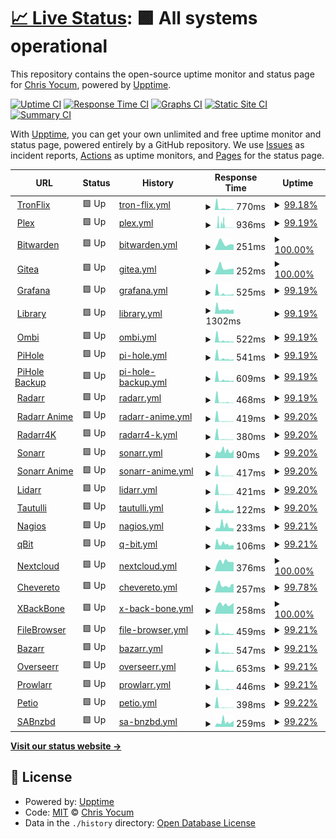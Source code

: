 # [📈 Live Status](https://status.tronflix.app): <!--live status--> **🟩 All systems operational**

This repository contains the open-source uptime monitor and status page for [Chris Yocum](https://tronflix.app), powered by [Upptime](https://github.com/upptime/upptime).

[![Uptime CI](https://github.com/tronyx/upptime/workflows/Uptime%20CI/badge.svg)](https://github.com/tronyx/upptime/actions?query=workflow%3A%22Uptime+CI%22)
[![Response Time CI](https://github.com/tronyx/upptime/workflows/Response%20Time%20CI/badge.svg)](https://github.com/tronyx/upptime/actions?query=workflow%3A%22Response+Time+CI%22)
[![Graphs CI](https://github.com/tronyx/upptime/workflows/Graphs%20CI/badge.svg)](https://github.com/tronyx/upptime/actions?query=workflow%3A%22Graphs+CI%22)
[![Static Site CI](https://github.com/tronyx/upptime/workflows/Static%20Site%20CI/badge.svg)](https://github.com/tronyx/upptime/actions?query=workflow%3A%22Static+Site+CI%22)
[![Summary CI](https://github.com/tronyx/upptime/workflows/Summary%20CI/badge.svg)](https://github.com/tronyx/upptime/actions?query=workflow%3A%22Summary+CI%22)

With [Upptime](https://upptime.js.org), you can get your own unlimited and free uptime monitor and status page, powered entirely by a GitHub repository. We use [Issues](https://github.com/tronyx/upptime/issues) as incident reports, [Actions](https://github.com/tronyx/upptime/actions) as uptime monitors, and [Pages](https://status.tronflix.app) for the status page.

<!--start: status pages-->
<!-- This summary is generated by Upptime (https://github.com/upptime/upptime) -->
<!-- Do not edit this manually, your changes will be overwritten -->
<!-- prettier-ignore -->
| URL | Status | History | Response Time | Uptime |
| --- | ------ | ------- | ------------- | ------ |
| <img alt="" src="https://tronflix.app/plugins/images/tabs/TronFlix_Icon_Transparent_BG.png" height="13"> [TronFlix](https://tronflix.app) | 🟩 Up | [tron-flix.yml](https://github.com/tronyx/upptime/commits/HEAD/history/tron-flix.yml) | <details><summary><img alt="Response time graph" src="./graphs/tron-flix/response-time-week.png" height="20"> 770ms</summary><br><a href="https://status.tronflix.app/history/tron-flix"><img alt="Response time 514" src="https://img.shields.io/endpoint?url=https%3A%2F%2Fraw.githubusercontent.com%2Ftronyx%2Fupptime%2FHEAD%2Fapi%2Ftron-flix%2Fresponse-time.json"></a><br><a href="https://status.tronflix.app/history/tron-flix"><img alt="24-hour response time 280" src="https://img.shields.io/endpoint?url=https%3A%2F%2Fraw.githubusercontent.com%2Ftronyx%2Fupptime%2FHEAD%2Fapi%2Ftron-flix%2Fresponse-time-day.json"></a><br><a href="https://status.tronflix.app/history/tron-flix"><img alt="7-day response time 770" src="https://img.shields.io/endpoint?url=https%3A%2F%2Fraw.githubusercontent.com%2Ftronyx%2Fupptime%2FHEAD%2Fapi%2Ftron-flix%2Fresponse-time-week.json"></a><br><a href="https://status.tronflix.app/history/tron-flix"><img alt="30-day response time 579" src="https://img.shields.io/endpoint?url=https%3A%2F%2Fraw.githubusercontent.com%2Ftronyx%2Fupptime%2FHEAD%2Fapi%2Ftron-flix%2Fresponse-time-month.json"></a><br><a href="https://status.tronflix.app/history/tron-flix"><img alt="1-year response time 527" src="https://img.shields.io/endpoint?url=https%3A%2F%2Fraw.githubusercontent.com%2Ftronyx%2Fupptime%2FHEAD%2Fapi%2Ftron-flix%2Fresponse-time-year.json"></a></details> | <details><summary><a href="https://status.tronflix.app/history/tron-flix">99.18%</a></summary><a href="https://status.tronflix.app/history/tron-flix"><img alt="All-time uptime 99.52%" src="https://img.shields.io/endpoint?url=https%3A%2F%2Fraw.githubusercontent.com%2Ftronyx%2Fupptime%2FHEAD%2Fapi%2Ftron-flix%2Fuptime.json"></a><br><a href="https://status.tronflix.app/history/tron-flix"><img alt="24-hour uptime 100.00%" src="https://img.shields.io/endpoint?url=https%3A%2F%2Fraw.githubusercontent.com%2Ftronyx%2Fupptime%2FHEAD%2Fapi%2Ftron-flix%2Fuptime-day.json"></a><br><a href="https://status.tronflix.app/history/tron-flix"><img alt="7-day uptime 99.18%" src="https://img.shields.io/endpoint?url=https%3A%2F%2Fraw.githubusercontent.com%2Ftronyx%2Fupptime%2FHEAD%2Fapi%2Ftron-flix%2Fuptime-week.json"></a><br><a href="https://status.tronflix.app/history/tron-flix"><img alt="30-day uptime 99.81%" src="https://img.shields.io/endpoint?url=https%3A%2F%2Fraw.githubusercontent.com%2Ftronyx%2Fupptime%2FHEAD%2Fapi%2Ftron-flix%2Fuptime-month.json"></a><br><a href="https://status.tronflix.app/history/tron-flix"><img alt="1-year uptime 99.00%" src="https://img.shields.io/endpoint?url=https%3A%2F%2Fraw.githubusercontent.com%2Ftronyx%2Fupptime%2FHEAD%2Fapi%2Ftron-flix%2Fuptime-year.json"></a></details>
| <img alt="" src="https://tronflix.app/plugins/images/tabs/plex.png" height="13"> [Plex](https://tronflix.app/plex/web/index.html) | 🟩 Up | [plex.yml](https://github.com/tronyx/upptime/commits/HEAD/history/plex.yml) | <details><summary><img alt="Response time graph" src="./graphs/plex/response-time-week.png" height="20"> 936ms</summary><br><a href="https://status.tronflix.app/history/plex"><img alt="Response time 249" src="https://img.shields.io/endpoint?url=https%3A%2F%2Fraw.githubusercontent.com%2Ftronyx%2Fupptime%2FHEAD%2Fapi%2Fplex%2Fresponse-time.json"></a><br><a href="https://status.tronflix.app/history/plex"><img alt="24-hour response time 86" src="https://img.shields.io/endpoint?url=https%3A%2F%2Fraw.githubusercontent.com%2Ftronyx%2Fupptime%2FHEAD%2Fapi%2Fplex%2Fresponse-time-day.json"></a><br><a href="https://status.tronflix.app/history/plex"><img alt="7-day response time 936" src="https://img.shields.io/endpoint?url=https%3A%2F%2Fraw.githubusercontent.com%2Ftronyx%2Fupptime%2FHEAD%2Fapi%2Fplex%2Fresponse-time-week.json"></a><br><a href="https://status.tronflix.app/history/plex"><img alt="30-day response time 493" src="https://img.shields.io/endpoint?url=https%3A%2F%2Fraw.githubusercontent.com%2Ftronyx%2Fupptime%2FHEAD%2Fapi%2Fplex%2Fresponse-time-month.json"></a><br><a href="https://status.tronflix.app/history/plex"><img alt="1-year response time 268" src="https://img.shields.io/endpoint?url=https%3A%2F%2Fraw.githubusercontent.com%2Ftronyx%2Fupptime%2FHEAD%2Fapi%2Fplex%2Fresponse-time-year.json"></a></details> | <details><summary><a href="https://status.tronflix.app/history/plex">99.19%</a></summary><a href="https://status.tronflix.app/history/plex"><img alt="All-time uptime 99.46%" src="https://img.shields.io/endpoint?url=https%3A%2F%2Fraw.githubusercontent.com%2Ftronyx%2Fupptime%2FHEAD%2Fapi%2Fplex%2Fuptime.json"></a><br><a href="https://status.tronflix.app/history/plex"><img alt="24-hour uptime 100.00%" src="https://img.shields.io/endpoint?url=https%3A%2F%2Fraw.githubusercontent.com%2Ftronyx%2Fupptime%2FHEAD%2Fapi%2Fplex%2Fuptime-day.json"></a><br><a href="https://status.tronflix.app/history/plex"><img alt="7-day uptime 99.19%" src="https://img.shields.io/endpoint?url=https%3A%2F%2Fraw.githubusercontent.com%2Ftronyx%2Fupptime%2FHEAD%2Fapi%2Fplex%2Fuptime-week.json"></a><br><a href="https://status.tronflix.app/history/plex"><img alt="30-day uptime 99.81%" src="https://img.shields.io/endpoint?url=https%3A%2F%2Fraw.githubusercontent.com%2Ftronyx%2Fupptime%2FHEAD%2Fapi%2Fplex%2Fuptime-month.json"></a><br><a href="https://status.tronflix.app/history/plex"><img alt="1-year uptime 98.90%" src="https://img.shields.io/endpoint?url=https%3A%2F%2Fraw.githubusercontent.com%2Ftronyx%2Fupptime%2FHEAD%2Fapi%2Fplex%2Fuptime-year.json"></a></details>
| <img alt="" src="https://tronflix.app/plugins/images/tabs/bitwarden.png" height="13"> [Bitwarden](https://bitwarden.tronflix.app) | 🟩 Up | [bitwarden.yml](https://github.com/tronyx/upptime/commits/HEAD/history/bitwarden.yml) | <details><summary><img alt="Response time graph" src="./graphs/bitwarden/response-time-week.png" height="20"> 251ms</summary><br><a href="https://status.tronflix.app/history/bitwarden"><img alt="Response time 399" src="https://img.shields.io/endpoint?url=https%3A%2F%2Fraw.githubusercontent.com%2Ftronyx%2Fupptime%2FHEAD%2Fapi%2Fbitwarden%2Fresponse-time.json"></a><br><a href="https://status.tronflix.app/history/bitwarden"><img alt="24-hour response time 207" src="https://img.shields.io/endpoint?url=https%3A%2F%2Fraw.githubusercontent.com%2Ftronyx%2Fupptime%2FHEAD%2Fapi%2Fbitwarden%2Fresponse-time-day.json"></a><br><a href="https://status.tronflix.app/history/bitwarden"><img alt="7-day response time 251" src="https://img.shields.io/endpoint?url=https%3A%2F%2Fraw.githubusercontent.com%2Ftronyx%2Fupptime%2FHEAD%2Fapi%2Fbitwarden%2Fresponse-time-week.json"></a><br><a href="https://status.tronflix.app/history/bitwarden"><img alt="30-day response time 255" src="https://img.shields.io/endpoint?url=https%3A%2F%2Fraw.githubusercontent.com%2Ftronyx%2Fupptime%2FHEAD%2Fapi%2Fbitwarden%2Fresponse-time-month.json"></a><br><a href="https://status.tronflix.app/history/bitwarden"><img alt="1-year response time 294" src="https://img.shields.io/endpoint?url=https%3A%2F%2Fraw.githubusercontent.com%2Ftronyx%2Fupptime%2FHEAD%2Fapi%2Fbitwarden%2Fresponse-time-year.json"></a></details> | <details><summary><a href="https://status.tronflix.app/history/bitwarden">100.00%</a></summary><a href="https://status.tronflix.app/history/bitwarden"><img alt="All-time uptime 99.93%" src="https://img.shields.io/endpoint?url=https%3A%2F%2Fraw.githubusercontent.com%2Ftronyx%2Fupptime%2FHEAD%2Fapi%2Fbitwarden%2Fuptime.json"></a><br><a href="https://status.tronflix.app/history/bitwarden"><img alt="24-hour uptime 100.00%" src="https://img.shields.io/endpoint?url=https%3A%2F%2Fraw.githubusercontent.com%2Ftronyx%2Fupptime%2FHEAD%2Fapi%2Fbitwarden%2Fuptime-day.json"></a><br><a href="https://status.tronflix.app/history/bitwarden"><img alt="7-day uptime 100.00%" src="https://img.shields.io/endpoint?url=https%3A%2F%2Fraw.githubusercontent.com%2Ftronyx%2Fupptime%2FHEAD%2Fapi%2Fbitwarden%2Fuptime-week.json"></a><br><a href="https://status.tronflix.app/history/bitwarden"><img alt="30-day uptime 100.00%" src="https://img.shields.io/endpoint?url=https%3A%2F%2Fraw.githubusercontent.com%2Ftronyx%2Fupptime%2FHEAD%2Fapi%2Fbitwarden%2Fuptime-month.json"></a><br><a href="https://status.tronflix.app/history/bitwarden"><img alt="1-year uptime 99.87%" src="https://img.shields.io/endpoint?url=https%3A%2F%2Fraw.githubusercontent.com%2Ftronyx%2Fupptime%2FHEAD%2Fapi%2Fbitwarden%2Fuptime-year.json"></a></details>
| <img alt="" src="https://tronflix.app/plugins/images/tabs/gitea.png" height="13"> [Gitea](https://gitea.tronflix.app) | 🟩 Up | [gitea.yml](https://github.com/tronyx/upptime/commits/HEAD/history/gitea.yml) | <details><summary><img alt="Response time graph" src="./graphs/gitea/response-time-week.png" height="20"> 252ms</summary><br><a href="https://status.tronflix.app/history/gitea"><img alt="Response time 257" src="https://img.shields.io/endpoint?url=https%3A%2F%2Fraw.githubusercontent.com%2Ftronyx%2Fupptime%2FHEAD%2Fapi%2Fgitea%2Fresponse-time.json"></a><br><a href="https://status.tronflix.app/history/gitea"><img alt="24-hour response time 225" src="https://img.shields.io/endpoint?url=https%3A%2F%2Fraw.githubusercontent.com%2Ftronyx%2Fupptime%2FHEAD%2Fapi%2Fgitea%2Fresponse-time-day.json"></a><br><a href="https://status.tronflix.app/history/gitea"><img alt="7-day response time 252" src="https://img.shields.io/endpoint?url=https%3A%2F%2Fraw.githubusercontent.com%2Ftronyx%2Fupptime%2FHEAD%2Fapi%2Fgitea%2Fresponse-time-week.json"></a><br><a href="https://status.tronflix.app/history/gitea"><img alt="30-day response time 237" src="https://img.shields.io/endpoint?url=https%3A%2F%2Fraw.githubusercontent.com%2Ftronyx%2Fupptime%2FHEAD%2Fapi%2Fgitea%2Fresponse-time-month.json"></a><br><a href="https://status.tronflix.app/history/gitea"><img alt="1-year response time 247" src="https://img.shields.io/endpoint?url=https%3A%2F%2Fraw.githubusercontent.com%2Ftronyx%2Fupptime%2FHEAD%2Fapi%2Fgitea%2Fresponse-time-year.json"></a></details> | <details><summary><a href="https://status.tronflix.app/history/gitea">100.00%</a></summary><a href="https://status.tronflix.app/history/gitea"><img alt="All-time uptime 99.92%" src="https://img.shields.io/endpoint?url=https%3A%2F%2Fraw.githubusercontent.com%2Ftronyx%2Fupptime%2FHEAD%2Fapi%2Fgitea%2Fuptime.json"></a><br><a href="https://status.tronflix.app/history/gitea"><img alt="24-hour uptime 100.00%" src="https://img.shields.io/endpoint?url=https%3A%2F%2Fraw.githubusercontent.com%2Ftronyx%2Fupptime%2FHEAD%2Fapi%2Fgitea%2Fuptime-day.json"></a><br><a href="https://status.tronflix.app/history/gitea"><img alt="7-day uptime 100.00%" src="https://img.shields.io/endpoint?url=https%3A%2F%2Fraw.githubusercontent.com%2Ftronyx%2Fupptime%2FHEAD%2Fapi%2Fgitea%2Fuptime-week.json"></a><br><a href="https://status.tronflix.app/history/gitea"><img alt="30-day uptime 100.00%" src="https://img.shields.io/endpoint?url=https%3A%2F%2Fraw.githubusercontent.com%2Ftronyx%2Fupptime%2FHEAD%2Fapi%2Fgitea%2Fuptime-month.json"></a><br><a href="https://status.tronflix.app/history/gitea"><img alt="1-year uptime 99.84%" src="https://img.shields.io/endpoint?url=https%3A%2F%2Fraw.githubusercontent.com%2Ftronyx%2Fupptime%2FHEAD%2Fapi%2Fgitea%2Fuptime-year.json"></a></details>
| <img alt="" src="https://tronflix.app/plugins/images/tabs/grafana.png" height="13"> [Grafana](https://grafana.tronflix.app) | 🟩 Up | [grafana.yml](https://github.com/tronyx/upptime/commits/HEAD/history/grafana.yml) | <details><summary><img alt="Response time graph" src="./graphs/grafana/response-time-week.png" height="20"> 525ms</summary><br><a href="https://status.tronflix.app/history/grafana"><img alt="Response time 343" src="https://img.shields.io/endpoint?url=https%3A%2F%2Fraw.githubusercontent.com%2Ftronyx%2Fupptime%2FHEAD%2Fapi%2Fgrafana%2Fresponse-time.json"></a><br><a href="https://status.tronflix.app/history/grafana"><img alt="24-hour response time 337" src="https://img.shields.io/endpoint?url=https%3A%2F%2Fraw.githubusercontent.com%2Ftronyx%2Fupptime%2FHEAD%2Fapi%2Fgrafana%2Fresponse-time-day.json"></a><br><a href="https://status.tronflix.app/history/grafana"><img alt="7-day response time 525" src="https://img.shields.io/endpoint?url=https%3A%2F%2Fraw.githubusercontent.com%2Ftronyx%2Fupptime%2FHEAD%2Fapi%2Fgrafana%2Fresponse-time-week.json"></a><br><a href="https://status.tronflix.app/history/grafana"><img alt="30-day response time 355" src="https://img.shields.io/endpoint?url=https%3A%2F%2Fraw.githubusercontent.com%2Ftronyx%2Fupptime%2FHEAD%2Fapi%2Fgrafana%2Fresponse-time-month.json"></a><br><a href="https://status.tronflix.app/history/grafana"><img alt="1-year response time 355" src="https://img.shields.io/endpoint?url=https%3A%2F%2Fraw.githubusercontent.com%2Ftronyx%2Fupptime%2FHEAD%2Fapi%2Fgrafana%2Fresponse-time-year.json"></a></details> | <details><summary><a href="https://status.tronflix.app/history/grafana">99.19%</a></summary><a href="https://status.tronflix.app/history/grafana"><img alt="All-time uptime 99.51%" src="https://img.shields.io/endpoint?url=https%3A%2F%2Fraw.githubusercontent.com%2Ftronyx%2Fupptime%2FHEAD%2Fapi%2Fgrafana%2Fuptime.json"></a><br><a href="https://status.tronflix.app/history/grafana"><img alt="24-hour uptime 100.00%" src="https://img.shields.io/endpoint?url=https%3A%2F%2Fraw.githubusercontent.com%2Ftronyx%2Fupptime%2FHEAD%2Fapi%2Fgrafana%2Fuptime-day.json"></a><br><a href="https://status.tronflix.app/history/grafana"><img alt="7-day uptime 99.19%" src="https://img.shields.io/endpoint?url=https%3A%2F%2Fraw.githubusercontent.com%2Ftronyx%2Fupptime%2FHEAD%2Fapi%2Fgrafana%2Fuptime-week.json"></a><br><a href="https://status.tronflix.app/history/grafana"><img alt="30-day uptime 99.81%" src="https://img.shields.io/endpoint?url=https%3A%2F%2Fraw.githubusercontent.com%2Ftronyx%2Fupptime%2FHEAD%2Fapi%2Fgrafana%2Fuptime-month.json"></a><br><a href="https://status.tronflix.app/history/grafana"><img alt="1-year uptime 98.98%" src="https://img.shields.io/endpoint?url=https%3A%2F%2Fraw.githubusercontent.com%2Ftronyx%2Fupptime%2FHEAD%2Fapi%2Fgrafana%2Fuptime-year.json"></a></details>
| <img alt="" src="https://tronflix.app/plugins/images/tabs/library.png" height="13"> [Library](https://library.tronflix.app) | 🟩 Up | [library.yml](https://github.com/tronyx/upptime/commits/HEAD/history/library.yml) | <details><summary><img alt="Response time graph" src="./graphs/library/response-time-week.png" height="20"> 1302ms</summary><br><a href="https://status.tronflix.app/history/library"><img alt="Response time 1154" src="https://img.shields.io/endpoint?url=https%3A%2F%2Fraw.githubusercontent.com%2Ftronyx%2Fupptime%2FHEAD%2Fapi%2Flibrary%2Fresponse-time.json"></a><br><a href="https://status.tronflix.app/history/library"><img alt="24-hour response time 1140" src="https://img.shields.io/endpoint?url=https%3A%2F%2Fraw.githubusercontent.com%2Ftronyx%2Fupptime%2FHEAD%2Fapi%2Flibrary%2Fresponse-time-day.json"></a><br><a href="https://status.tronflix.app/history/library"><img alt="7-day response time 1302" src="https://img.shields.io/endpoint?url=https%3A%2F%2Fraw.githubusercontent.com%2Ftronyx%2Fupptime%2FHEAD%2Fapi%2Flibrary%2Fresponse-time-week.json"></a><br><a href="https://status.tronflix.app/history/library"><img alt="30-day response time 1208" src="https://img.shields.io/endpoint?url=https%3A%2F%2Fraw.githubusercontent.com%2Ftronyx%2Fupptime%2FHEAD%2Fapi%2Flibrary%2Fresponse-time-month.json"></a><br><a href="https://status.tronflix.app/history/library"><img alt="1-year response time 1140" src="https://img.shields.io/endpoint?url=https%3A%2F%2Fraw.githubusercontent.com%2Ftronyx%2Fupptime%2FHEAD%2Fapi%2Flibrary%2Fresponse-time-year.json"></a></details> | <details><summary><a href="https://status.tronflix.app/history/library">99.19%</a></summary><a href="https://status.tronflix.app/history/library"><img alt="All-time uptime 99.53%" src="https://img.shields.io/endpoint?url=https%3A%2F%2Fraw.githubusercontent.com%2Ftronyx%2Fupptime%2FHEAD%2Fapi%2Flibrary%2Fuptime.json"></a><br><a href="https://status.tronflix.app/history/library"><img alt="24-hour uptime 100.00%" src="https://img.shields.io/endpoint?url=https%3A%2F%2Fraw.githubusercontent.com%2Ftronyx%2Fupptime%2FHEAD%2Fapi%2Flibrary%2Fuptime-day.json"></a><br><a href="https://status.tronflix.app/history/library"><img alt="7-day uptime 99.19%" src="https://img.shields.io/endpoint?url=https%3A%2F%2Fraw.githubusercontent.com%2Ftronyx%2Fupptime%2FHEAD%2Fapi%2Flibrary%2Fuptime-week.json"></a><br><a href="https://status.tronflix.app/history/library"><img alt="30-day uptime 99.81%" src="https://img.shields.io/endpoint?url=https%3A%2F%2Fraw.githubusercontent.com%2Ftronyx%2Fupptime%2FHEAD%2Fapi%2Flibrary%2Fuptime-month.json"></a><br><a href="https://status.tronflix.app/history/library"><img alt="1-year uptime 99.03%" src="https://img.shields.io/endpoint?url=https%3A%2F%2Fraw.githubusercontent.com%2Ftronyx%2Fupptime%2FHEAD%2Fapi%2Flibrary%2Fuptime-year.json"></a></details>
| <img alt="" src="https://tronflix.app/plugins/images/tabs/ombi.png" height="13"> [Ombi](https://tronflix.app/ombi/) | 🟩 Up | [ombi.yml](https://github.com/tronyx/upptime/commits/HEAD/history/ombi.yml) | <details><summary><img alt="Response time graph" src="./graphs/ombi/response-time-week.png" height="20"> 522ms</summary><br><a href="https://status.tronflix.app/history/ombi"><img alt="Response time 279" src="https://img.shields.io/endpoint?url=https%3A%2F%2Fraw.githubusercontent.com%2Ftronyx%2Fupptime%2FHEAD%2Fapi%2Fombi%2Fresponse-time.json"></a><br><a href="https://status.tronflix.app/history/ombi"><img alt="24-hour response time 188" src="https://img.shields.io/endpoint?url=https%3A%2F%2Fraw.githubusercontent.com%2Ftronyx%2Fupptime%2FHEAD%2Fapi%2Fombi%2Fresponse-time-day.json"></a><br><a href="https://status.tronflix.app/history/ombi"><img alt="7-day response time 522" src="https://img.shields.io/endpoint?url=https%3A%2F%2Fraw.githubusercontent.com%2Ftronyx%2Fupptime%2FHEAD%2Fapi%2Fombi%2Fresponse-time-week.json"></a><br><a href="https://status.tronflix.app/history/ombi"><img alt="30-day response time 329" src="https://img.shields.io/endpoint?url=https%3A%2F%2Fraw.githubusercontent.com%2Ftronyx%2Fupptime%2FHEAD%2Fapi%2Fombi%2Fresponse-time-month.json"></a><br><a href="https://status.tronflix.app/history/ombi"><img alt="1-year response time 298" src="https://img.shields.io/endpoint?url=https%3A%2F%2Fraw.githubusercontent.com%2Ftronyx%2Fupptime%2FHEAD%2Fapi%2Fombi%2Fresponse-time-year.json"></a></details> | <details><summary><a href="https://status.tronflix.app/history/ombi">99.19%</a></summary><a href="https://status.tronflix.app/history/ombi"><img alt="All-time uptime 99.01%" src="https://img.shields.io/endpoint?url=https%3A%2F%2Fraw.githubusercontent.com%2Ftronyx%2Fupptime%2FHEAD%2Fapi%2Fombi%2Fuptime.json"></a><br><a href="https://status.tronflix.app/history/ombi"><img alt="24-hour uptime 100.00%" src="https://img.shields.io/endpoint?url=https%3A%2F%2Fraw.githubusercontent.com%2Ftronyx%2Fupptime%2FHEAD%2Fapi%2Fombi%2Fuptime-day.json"></a><br><a href="https://status.tronflix.app/history/ombi"><img alt="7-day uptime 99.19%" src="https://img.shields.io/endpoint?url=https%3A%2F%2Fraw.githubusercontent.com%2Ftronyx%2Fupptime%2FHEAD%2Fapi%2Fombi%2Fuptime-week.json"></a><br><a href="https://status.tronflix.app/history/ombi"><img alt="30-day uptime 99.81%" src="https://img.shields.io/endpoint?url=https%3A%2F%2Fraw.githubusercontent.com%2Ftronyx%2Fupptime%2FHEAD%2Fapi%2Fombi%2Fuptime-month.json"></a><br><a href="https://status.tronflix.app/history/ombi"><img alt="1-year uptime 97.93%" src="https://img.shields.io/endpoint?url=https%3A%2F%2Fraw.githubusercontent.com%2Ftronyx%2Fupptime%2FHEAD%2Fapi%2Fombi%2Fuptime-year.json"></a></details>
| <img alt="" src="https://tronflix.app/plugins/images/tabs/pihole.png" height="13"> [PiHole](https://pihole.tronflix.app/admin/login.php) | 🟩 Up | [pi-hole.yml](https://github.com/tronyx/upptime/commits/HEAD/history/pi-hole.yml) | <details><summary><img alt="Response time graph" src="./graphs/pi-hole/response-time-week.png" height="20"> 541ms</summary><br><a href="https://status.tronflix.app/history/pi-hole"><img alt="Response time 475" src="https://img.shields.io/endpoint?url=https%3A%2F%2Fraw.githubusercontent.com%2Ftronyx%2Fupptime%2FHEAD%2Fapi%2Fpi-hole%2Fresponse-time.json"></a><br><a href="https://status.tronflix.app/history/pi-hole"><img alt="24-hour response time 297" src="https://img.shields.io/endpoint?url=https%3A%2F%2Fraw.githubusercontent.com%2Ftronyx%2Fupptime%2FHEAD%2Fapi%2Fpi-hole%2Fresponse-time-day.json"></a><br><a href="https://status.tronflix.app/history/pi-hole"><img alt="7-day response time 541" src="https://img.shields.io/endpoint?url=https%3A%2F%2Fraw.githubusercontent.com%2Ftronyx%2Fupptime%2FHEAD%2Fapi%2Fpi-hole%2Fresponse-time-week.json"></a><br><a href="https://status.tronflix.app/history/pi-hole"><img alt="30-day response time 503" src="https://img.shields.io/endpoint?url=https%3A%2F%2Fraw.githubusercontent.com%2Ftronyx%2Fupptime%2FHEAD%2Fapi%2Fpi-hole%2Fresponse-time-month.json"></a><br><a href="https://status.tronflix.app/history/pi-hole"><img alt="1-year response time 451" src="https://img.shields.io/endpoint?url=https%3A%2F%2Fraw.githubusercontent.com%2Ftronyx%2Fupptime%2FHEAD%2Fapi%2Fpi-hole%2Fresponse-time-year.json"></a></details> | <details><summary><a href="https://status.tronflix.app/history/pi-hole">99.19%</a></summary><a href="https://status.tronflix.app/history/pi-hole"><img alt="All-time uptime 98.70%" src="https://img.shields.io/endpoint?url=https%3A%2F%2Fraw.githubusercontent.com%2Ftronyx%2Fupptime%2FHEAD%2Fapi%2Fpi-hole%2Fuptime.json"></a><br><a href="https://status.tronflix.app/history/pi-hole"><img alt="24-hour uptime 100.00%" src="https://img.shields.io/endpoint?url=https%3A%2F%2Fraw.githubusercontent.com%2Ftronyx%2Fupptime%2FHEAD%2Fapi%2Fpi-hole%2Fuptime-day.json"></a><br><a href="https://status.tronflix.app/history/pi-hole"><img alt="7-day uptime 99.19%" src="https://img.shields.io/endpoint?url=https%3A%2F%2Fraw.githubusercontent.com%2Ftronyx%2Fupptime%2FHEAD%2Fapi%2Fpi-hole%2Fuptime-week.json"></a><br><a href="https://status.tronflix.app/history/pi-hole"><img alt="30-day uptime 99.81%" src="https://img.shields.io/endpoint?url=https%3A%2F%2Fraw.githubusercontent.com%2Ftronyx%2Fupptime%2FHEAD%2Fapi%2Fpi-hole%2Fuptime-month.json"></a><br><a href="https://status.tronflix.app/history/pi-hole"><img alt="1-year uptime 97.26%" src="https://img.shields.io/endpoint?url=https%3A%2F%2Fraw.githubusercontent.com%2Ftronyx%2Fupptime%2FHEAD%2Fapi%2Fpi-hole%2Fuptime-year.json"></a></details>
| <img alt="" src="https://tronflix.app/plugins/images/tabs/pihole.png" height="13"> [PiHole Backup](https://pihole-backup.tronflix.app/admin/login.php) | 🟩 Up | [pi-hole-backup.yml](https://github.com/tronyx/upptime/commits/HEAD/history/pi-hole-backup.yml) | <details><summary><img alt="Response time graph" src="./graphs/pi-hole-backup/response-time-week.png" height="20"> 609ms</summary><br><a href="https://status.tronflix.app/history/pi-hole-backup"><img alt="Response time 371" src="https://img.shields.io/endpoint?url=https%3A%2F%2Fraw.githubusercontent.com%2Ftronyx%2Fupptime%2FHEAD%2Fapi%2Fpi-hole-backup%2Fresponse-time.json"></a><br><a href="https://status.tronflix.app/history/pi-hole-backup"><img alt="24-hour response time 293" src="https://img.shields.io/endpoint?url=https%3A%2F%2Fraw.githubusercontent.com%2Ftronyx%2Fupptime%2FHEAD%2Fapi%2Fpi-hole-backup%2Fresponse-time-day.json"></a><br><a href="https://status.tronflix.app/history/pi-hole-backup"><img alt="7-day response time 609" src="https://img.shields.io/endpoint?url=https%3A%2F%2Fraw.githubusercontent.com%2Ftronyx%2Fupptime%2FHEAD%2Fapi%2Fpi-hole-backup%2Fresponse-time-week.json"></a><br><a href="https://status.tronflix.app/history/pi-hole-backup"><img alt="30-day response time 479" src="https://img.shields.io/endpoint?url=https%3A%2F%2Fraw.githubusercontent.com%2Ftronyx%2Fupptime%2FHEAD%2Fapi%2Fpi-hole-backup%2Fresponse-time-month.json"></a><br><a href="https://status.tronflix.app/history/pi-hole-backup"><img alt="1-year response time 371" src="https://img.shields.io/endpoint?url=https%3A%2F%2Fraw.githubusercontent.com%2Ftronyx%2Fupptime%2FHEAD%2Fapi%2Fpi-hole-backup%2Fresponse-time-year.json"></a></details> | <details><summary><a href="https://status.tronflix.app/history/pi-hole-backup">99.19%</a></summary><a href="https://status.tronflix.app/history/pi-hole-backup"><img alt="All-time uptime 98.12%" src="https://img.shields.io/endpoint?url=https%3A%2F%2Fraw.githubusercontent.com%2Ftronyx%2Fupptime%2FHEAD%2Fapi%2Fpi-hole-backup%2Fuptime.json"></a><br><a href="https://status.tronflix.app/history/pi-hole-backup"><img alt="24-hour uptime 100.00%" src="https://img.shields.io/endpoint?url=https%3A%2F%2Fraw.githubusercontent.com%2Ftronyx%2Fupptime%2FHEAD%2Fapi%2Fpi-hole-backup%2Fuptime-day.json"></a><br><a href="https://status.tronflix.app/history/pi-hole-backup"><img alt="7-day uptime 99.19%" src="https://img.shields.io/endpoint?url=https%3A%2F%2Fraw.githubusercontent.com%2Ftronyx%2Fupptime%2FHEAD%2Fapi%2Fpi-hole-backup%2Fuptime-week.json"></a><br><a href="https://status.tronflix.app/history/pi-hole-backup"><img alt="30-day uptime 99.81%" src="https://img.shields.io/endpoint?url=https%3A%2F%2Fraw.githubusercontent.com%2Ftronyx%2Fupptime%2FHEAD%2Fapi%2Fpi-hole-backup%2Fuptime-month.json"></a><br><a href="https://status.tronflix.app/history/pi-hole-backup"><img alt="1-year uptime 98.12%" src="https://img.shields.io/endpoint?url=https%3A%2F%2Fraw.githubusercontent.com%2Ftronyx%2Fupptime%2FHEAD%2Fapi%2Fpi-hole-backup%2Fuptime-year.json"></a></details>
| <img alt="" src="https://tronflix.app/plugins/images/tabs/radarr.png" height="13"> [Radarr](https://tronflix.app/radarr/activity/queue/) | 🟩 Up | [radarr.yml](https://github.com/tronyx/upptime/commits/HEAD/history/radarr.yml) | <details><summary><img alt="Response time graph" src="./graphs/radarr/response-time-week.png" height="20"> 468ms</summary><br><a href="https://status.tronflix.app/history/radarr"><img alt="Response time 169" src="https://img.shields.io/endpoint?url=https%3A%2F%2Fraw.githubusercontent.com%2Ftronyx%2Fupptime%2FHEAD%2Fapi%2Fradarr%2Fresponse-time.json"></a><br><a href="https://status.tronflix.app/history/radarr"><img alt="24-hour response time 71" src="https://img.shields.io/endpoint?url=https%3A%2F%2Fraw.githubusercontent.com%2Ftronyx%2Fupptime%2FHEAD%2Fapi%2Fradarr%2Fresponse-time-day.json"></a><br><a href="https://status.tronflix.app/history/radarr"><img alt="7-day response time 468" src="https://img.shields.io/endpoint?url=https%3A%2F%2Fraw.githubusercontent.com%2Ftronyx%2Fupptime%2FHEAD%2Fapi%2Fradarr%2Fresponse-time-week.json"></a><br><a href="https://status.tronflix.app/history/radarr"><img alt="30-day response time 214" src="https://img.shields.io/endpoint?url=https%3A%2F%2Fraw.githubusercontent.com%2Ftronyx%2Fupptime%2FHEAD%2Fapi%2Fradarr%2Fresponse-time-month.json"></a><br><a href="https://status.tronflix.app/history/radarr"><img alt="1-year response time 169" src="https://img.shields.io/endpoint?url=https%3A%2F%2Fraw.githubusercontent.com%2Ftronyx%2Fupptime%2FHEAD%2Fapi%2Fradarr%2Fresponse-time-year.json"></a></details> | <details><summary><a href="https://status.tronflix.app/history/radarr">99.19%</a></summary><a href="https://status.tronflix.app/history/radarr"><img alt="All-time uptime 99.50%" src="https://img.shields.io/endpoint?url=https%3A%2F%2Fraw.githubusercontent.com%2Ftronyx%2Fupptime%2FHEAD%2Fapi%2Fradarr%2Fuptime.json"></a><br><a href="https://status.tronflix.app/history/radarr"><img alt="24-hour uptime 100.00%" src="https://img.shields.io/endpoint?url=https%3A%2F%2Fraw.githubusercontent.com%2Ftronyx%2Fupptime%2FHEAD%2Fapi%2Fradarr%2Fuptime-day.json"></a><br><a href="https://status.tronflix.app/history/radarr"><img alt="7-day uptime 99.19%" src="https://img.shields.io/endpoint?url=https%3A%2F%2Fraw.githubusercontent.com%2Ftronyx%2Fupptime%2FHEAD%2Fapi%2Fradarr%2Fuptime-week.json"></a><br><a href="https://status.tronflix.app/history/radarr"><img alt="30-day uptime 99.81%" src="https://img.shields.io/endpoint?url=https%3A%2F%2Fraw.githubusercontent.com%2Ftronyx%2Fupptime%2FHEAD%2Fapi%2Fradarr%2Fuptime-month.json"></a><br><a href="https://status.tronflix.app/history/radarr"><img alt="1-year uptime 98.96%" src="https://img.shields.io/endpoint?url=https%3A%2F%2Fraw.githubusercontent.com%2Ftronyx%2Fupptime%2FHEAD%2Fapi%2Fradarr%2Fuptime-year.json"></a></details>
| <img alt="" src="https://tronflix.app/plugins/images/tabs/radarr.png" height="13"> [Radarr Anime](https://tronflix.app/radarr-anime/activity/queue/) | 🟩 Up | [radarr-anime.yml](https://github.com/tronyx/upptime/commits/HEAD/history/radarr-anime.yml) | <details><summary><img alt="Response time graph" src="./graphs/radarr-anime/response-time-week.png" height="20"> 419ms</summary><br><a href="https://status.tronflix.app/history/radarr-anime"><img alt="Response time 170" src="https://img.shields.io/endpoint?url=https%3A%2F%2Fraw.githubusercontent.com%2Ftronyx%2Fupptime%2FHEAD%2Fapi%2Fradarr-anime%2Fresponse-time.json"></a><br><a href="https://status.tronflix.app/history/radarr-anime"><img alt="24-hour response time 80" src="https://img.shields.io/endpoint?url=https%3A%2F%2Fraw.githubusercontent.com%2Ftronyx%2Fupptime%2FHEAD%2Fapi%2Fradarr-anime%2Fresponse-time-day.json"></a><br><a href="https://status.tronflix.app/history/radarr-anime"><img alt="7-day response time 419" src="https://img.shields.io/endpoint?url=https%3A%2F%2Fraw.githubusercontent.com%2Ftronyx%2Fupptime%2FHEAD%2Fapi%2Fradarr-anime%2Fresponse-time-week.json"></a><br><a href="https://status.tronflix.app/history/radarr-anime"><img alt="30-day response time 190" src="https://img.shields.io/endpoint?url=https%3A%2F%2Fraw.githubusercontent.com%2Ftronyx%2Fupptime%2FHEAD%2Fapi%2Fradarr-anime%2Fresponse-time-month.json"></a><br><a href="https://status.tronflix.app/history/radarr-anime"><img alt="1-year response time 170" src="https://img.shields.io/endpoint?url=https%3A%2F%2Fraw.githubusercontent.com%2Ftronyx%2Fupptime%2FHEAD%2Fapi%2Fradarr-anime%2Fresponse-time-year.json"></a></details> | <details><summary><a href="https://status.tronflix.app/history/radarr-anime">99.20%</a></summary><a href="https://status.tronflix.app/history/radarr-anime"><img alt="All-time uptime 98.37%" src="https://img.shields.io/endpoint?url=https%3A%2F%2Fraw.githubusercontent.com%2Ftronyx%2Fupptime%2FHEAD%2Fapi%2Fradarr-anime%2Fuptime.json"></a><br><a href="https://status.tronflix.app/history/radarr-anime"><img alt="24-hour uptime 100.00%" src="https://img.shields.io/endpoint?url=https%3A%2F%2Fraw.githubusercontent.com%2Ftronyx%2Fupptime%2FHEAD%2Fapi%2Fradarr-anime%2Fuptime-day.json"></a><br><a href="https://status.tronflix.app/history/radarr-anime"><img alt="7-day uptime 99.20%" src="https://img.shields.io/endpoint?url=https%3A%2F%2Fraw.githubusercontent.com%2Ftronyx%2Fupptime%2FHEAD%2Fapi%2Fradarr-anime%2Fuptime-week.json"></a><br><a href="https://status.tronflix.app/history/radarr-anime"><img alt="30-day uptime 99.81%" src="https://img.shields.io/endpoint?url=https%3A%2F%2Fraw.githubusercontent.com%2Ftronyx%2Fupptime%2FHEAD%2Fapi%2Fradarr-anime%2Fuptime-month.json"></a><br><a href="https://status.tronflix.app/history/radarr-anime"><img alt="1-year uptime 98.37%" src="https://img.shields.io/endpoint?url=https%3A%2F%2Fraw.githubusercontent.com%2Ftronyx%2Fupptime%2FHEAD%2Fapi%2Fradarr-anime%2Fuptime-year.json"></a></details>
| <img alt="" src="https://tronflix.app/plugins/images/tabs/radarr4k.png" height="13"> [Radarr4K](https://tronflix.app/radarr4k/activity/queue/) | 🟩 Up | [radarr4-k.yml](https://github.com/tronyx/upptime/commits/HEAD/history/radarr4-k.yml) | <details><summary><img alt="Response time graph" src="./graphs/radarr4-k/response-time-week.png" height="20"> 380ms</summary><br><a href="https://status.tronflix.app/history/radarr4-k"><img alt="Response time 165" src="https://img.shields.io/endpoint?url=https%3A%2F%2Fraw.githubusercontent.com%2Ftronyx%2Fupptime%2FHEAD%2Fapi%2Fradarr4-k%2Fresponse-time.json"></a><br><a href="https://status.tronflix.app/history/radarr4-k"><img alt="24-hour response time 95" src="https://img.shields.io/endpoint?url=https%3A%2F%2Fraw.githubusercontent.com%2Ftronyx%2Fupptime%2FHEAD%2Fapi%2Fradarr4-k%2Fresponse-time-day.json"></a><br><a href="https://status.tronflix.app/history/radarr4-k"><img alt="7-day response time 380" src="https://img.shields.io/endpoint?url=https%3A%2F%2Fraw.githubusercontent.com%2Ftronyx%2Fupptime%2FHEAD%2Fapi%2Fradarr4-k%2Fresponse-time-week.json"></a><br><a href="https://status.tronflix.app/history/radarr4-k"><img alt="30-day response time 180" src="https://img.shields.io/endpoint?url=https%3A%2F%2Fraw.githubusercontent.com%2Ftronyx%2Fupptime%2FHEAD%2Fapi%2Fradarr4-k%2Fresponse-time-month.json"></a><br><a href="https://status.tronflix.app/history/radarr4-k"><img alt="1-year response time 164" src="https://img.shields.io/endpoint?url=https%3A%2F%2Fraw.githubusercontent.com%2Ftronyx%2Fupptime%2FHEAD%2Fapi%2Fradarr4-k%2Fresponse-time-year.json"></a></details> | <details><summary><a href="https://status.tronflix.app/history/radarr4-k">99.20%</a></summary><a href="https://status.tronflix.app/history/radarr4-k"><img alt="All-time uptime 99.54%" src="https://img.shields.io/endpoint?url=https%3A%2F%2Fraw.githubusercontent.com%2Ftronyx%2Fupptime%2FHEAD%2Fapi%2Fradarr4-k%2Fuptime.json"></a><br><a href="https://status.tronflix.app/history/radarr4-k"><img alt="24-hour uptime 100.00%" src="https://img.shields.io/endpoint?url=https%3A%2F%2Fraw.githubusercontent.com%2Ftronyx%2Fupptime%2FHEAD%2Fapi%2Fradarr4-k%2Fuptime-day.json"></a><br><a href="https://status.tronflix.app/history/radarr4-k"><img alt="7-day uptime 99.20%" src="https://img.shields.io/endpoint?url=https%3A%2F%2Fraw.githubusercontent.com%2Ftronyx%2Fupptime%2FHEAD%2Fapi%2Fradarr4-k%2Fuptime-week.json"></a><br><a href="https://status.tronflix.app/history/radarr4-k"><img alt="30-day uptime 99.82%" src="https://img.shields.io/endpoint?url=https%3A%2F%2Fraw.githubusercontent.com%2Ftronyx%2Fupptime%2FHEAD%2Fapi%2Fradarr4-k%2Fuptime-month.json"></a><br><a href="https://status.tronflix.app/history/radarr4-k"><img alt="1-year uptime 99.04%" src="https://img.shields.io/endpoint?url=https%3A%2F%2Fraw.githubusercontent.com%2Ftronyx%2Fupptime%2FHEAD%2Fapi%2Fradarr4-k%2Fuptime-year.json"></a></details>
| <img alt="" src="https://tronflix.app/plugins/images/tabs/sonarr.png" height="13"> [Sonarr](https://tronflix.app/sonarr/activity/queue/) | 🟩 Up | [sonarr.yml](https://github.com/tronyx/upptime/commits/HEAD/history/sonarr.yml) | <details><summary><img alt="Response time graph" src="./graphs/sonarr/response-time-week.png" height="20"> 90ms</summary><br><a href="https://status.tronflix.app/history/sonarr"><img alt="Response time 219" src="https://img.shields.io/endpoint?url=https%3A%2F%2Fraw.githubusercontent.com%2Ftronyx%2Fupptime%2FHEAD%2Fapi%2Fsonarr%2Fresponse-time.json"></a><br><a href="https://status.tronflix.app/history/sonarr"><img alt="24-hour response time 104" src="https://img.shields.io/endpoint?url=https%3A%2F%2Fraw.githubusercontent.com%2Ftronyx%2Fupptime%2FHEAD%2Fapi%2Fsonarr%2Fresponse-time-day.json"></a><br><a href="https://status.tronflix.app/history/sonarr"><img alt="7-day response time 90" src="https://img.shields.io/endpoint?url=https%3A%2F%2Fraw.githubusercontent.com%2Ftronyx%2Fupptime%2FHEAD%2Fapi%2Fsonarr%2Fresponse-time-week.json"></a><br><a href="https://status.tronflix.app/history/sonarr"><img alt="30-day response time 97" src="https://img.shields.io/endpoint?url=https%3A%2F%2Fraw.githubusercontent.com%2Ftronyx%2Fupptime%2FHEAD%2Fapi%2Fsonarr%2Fresponse-time-month.json"></a><br><a href="https://status.tronflix.app/history/sonarr"><img alt="1-year response time 227" src="https://img.shields.io/endpoint?url=https%3A%2F%2Fraw.githubusercontent.com%2Ftronyx%2Fupptime%2FHEAD%2Fapi%2Fsonarr%2Fresponse-time-year.json"></a></details> | <details><summary><a href="https://status.tronflix.app/history/sonarr">99.20%</a></summary><a href="https://status.tronflix.app/history/sonarr"><img alt="All-time uptime 99.54%" src="https://img.shields.io/endpoint?url=https%3A%2F%2Fraw.githubusercontent.com%2Ftronyx%2Fupptime%2FHEAD%2Fapi%2Fsonarr%2Fuptime.json"></a><br><a href="https://status.tronflix.app/history/sonarr"><img alt="24-hour uptime 100.00%" src="https://img.shields.io/endpoint?url=https%3A%2F%2Fraw.githubusercontent.com%2Ftronyx%2Fupptime%2FHEAD%2Fapi%2Fsonarr%2Fuptime-day.json"></a><br><a href="https://status.tronflix.app/history/sonarr"><img alt="7-day uptime 99.20%" src="https://img.shields.io/endpoint?url=https%3A%2F%2Fraw.githubusercontent.com%2Ftronyx%2Fupptime%2FHEAD%2Fapi%2Fsonarr%2Fuptime-week.json"></a><br><a href="https://status.tronflix.app/history/sonarr"><img alt="30-day uptime 99.82%" src="https://img.shields.io/endpoint?url=https%3A%2F%2Fraw.githubusercontent.com%2Ftronyx%2Fupptime%2FHEAD%2Fapi%2Fsonarr%2Fuptime-month.json"></a><br><a href="https://status.tronflix.app/history/sonarr"><img alt="1-year uptime 99.03%" src="https://img.shields.io/endpoint?url=https%3A%2F%2Fraw.githubusercontent.com%2Ftronyx%2Fupptime%2FHEAD%2Fapi%2Fsonarr%2Fuptime-year.json"></a></details>
| <img alt="" src="https://tronflix.app/plugins/images/tabs/sonarr.png" height="13"> [Sonarr Anime](https://tronflix.app/sonarr-anime/login) | 🟩 Up | [sonarr-anime.yml](https://github.com/tronyx/upptime/commits/HEAD/history/sonarr-anime.yml) | <details><summary><img alt="Response time graph" src="./graphs/sonarr-anime/response-time-week.png" height="20"> 417ms</summary><br><a href="https://status.tronflix.app/history/sonarr-anime"><img alt="Response time 167" src="https://img.shields.io/endpoint?url=https%3A%2F%2Fraw.githubusercontent.com%2Ftronyx%2Fupptime%2FHEAD%2Fapi%2Fsonarr-anime%2Fresponse-time.json"></a><br><a href="https://status.tronflix.app/history/sonarr-anime"><img alt="24-hour response time 70" src="https://img.shields.io/endpoint?url=https%3A%2F%2Fraw.githubusercontent.com%2Ftronyx%2Fupptime%2FHEAD%2Fapi%2Fsonarr-anime%2Fresponse-time-day.json"></a><br><a href="https://status.tronflix.app/history/sonarr-anime"><img alt="7-day response time 417" src="https://img.shields.io/endpoint?url=https%3A%2F%2Fraw.githubusercontent.com%2Ftronyx%2Fupptime%2FHEAD%2Fapi%2Fsonarr-anime%2Fresponse-time-week.json"></a><br><a href="https://status.tronflix.app/history/sonarr-anime"><img alt="30-day response time 192" src="https://img.shields.io/endpoint?url=https%3A%2F%2Fraw.githubusercontent.com%2Ftronyx%2Fupptime%2FHEAD%2Fapi%2Fsonarr-anime%2Fresponse-time-month.json"></a><br><a href="https://status.tronflix.app/history/sonarr-anime"><img alt="1-year response time 167" src="https://img.shields.io/endpoint?url=https%3A%2F%2Fraw.githubusercontent.com%2Ftronyx%2Fupptime%2FHEAD%2Fapi%2Fsonarr-anime%2Fresponse-time-year.json"></a></details> | <details><summary><a href="https://status.tronflix.app/history/sonarr-anime">99.20%</a></summary><a href="https://status.tronflix.app/history/sonarr-anime"><img alt="All-time uptime 98.39%" src="https://img.shields.io/endpoint?url=https%3A%2F%2Fraw.githubusercontent.com%2Ftronyx%2Fupptime%2FHEAD%2Fapi%2Fsonarr-anime%2Fuptime.json"></a><br><a href="https://status.tronflix.app/history/sonarr-anime"><img alt="24-hour uptime 100.00%" src="https://img.shields.io/endpoint?url=https%3A%2F%2Fraw.githubusercontent.com%2Ftronyx%2Fupptime%2FHEAD%2Fapi%2Fsonarr-anime%2Fuptime-day.json"></a><br><a href="https://status.tronflix.app/history/sonarr-anime"><img alt="7-day uptime 99.20%" src="https://img.shields.io/endpoint?url=https%3A%2F%2Fraw.githubusercontent.com%2Ftronyx%2Fupptime%2FHEAD%2Fapi%2Fsonarr-anime%2Fuptime-week.json"></a><br><a href="https://status.tronflix.app/history/sonarr-anime"><img alt="30-day uptime 99.82%" src="https://img.shields.io/endpoint?url=https%3A%2F%2Fraw.githubusercontent.com%2Ftronyx%2Fupptime%2FHEAD%2Fapi%2Fsonarr-anime%2Fuptime-month.json"></a><br><a href="https://status.tronflix.app/history/sonarr-anime"><img alt="1-year uptime 98.39%" src="https://img.shields.io/endpoint?url=https%3A%2F%2Fraw.githubusercontent.com%2Ftronyx%2Fupptime%2FHEAD%2Fapi%2Fsonarr-anime%2Fuptime-year.json"></a></details>
| <img alt="" src="https://tronflix.app/plugins/images/tabs/lidarr.png" height="13"> [Lidarr](https://tronflix.app/lidarr/activity/queue/) | 🟩 Up | [lidarr.yml](https://github.com/tronyx/upptime/commits/HEAD/history/lidarr.yml) | <details><summary><img alt="Response time graph" src="./graphs/lidarr/response-time-week.png" height="20"> 421ms</summary><br><a href="https://status.tronflix.app/history/lidarr"><img alt="Response time 190" src="https://img.shields.io/endpoint?url=https%3A%2F%2Fraw.githubusercontent.com%2Ftronyx%2Fupptime%2FHEAD%2Fapi%2Flidarr%2Fresponse-time.json"></a><br><a href="https://status.tronflix.app/history/lidarr"><img alt="24-hour response time 71" src="https://img.shields.io/endpoint?url=https%3A%2F%2Fraw.githubusercontent.com%2Ftronyx%2Fupptime%2FHEAD%2Fapi%2Flidarr%2Fresponse-time-day.json"></a><br><a href="https://status.tronflix.app/history/lidarr"><img alt="7-day response time 421" src="https://img.shields.io/endpoint?url=https%3A%2F%2Fraw.githubusercontent.com%2Ftronyx%2Fupptime%2FHEAD%2Fapi%2Flidarr%2Fresponse-time-week.json"></a><br><a href="https://status.tronflix.app/history/lidarr"><img alt="30-day response time 190" src="https://img.shields.io/endpoint?url=https%3A%2F%2Fraw.githubusercontent.com%2Ftronyx%2Fupptime%2FHEAD%2Fapi%2Flidarr%2Fresponse-time-month.json"></a><br><a href="https://status.tronflix.app/history/lidarr"><img alt="1-year response time 195" src="https://img.shields.io/endpoint?url=https%3A%2F%2Fraw.githubusercontent.com%2Ftronyx%2Fupptime%2FHEAD%2Fapi%2Flidarr%2Fresponse-time-year.json"></a></details> | <details><summary><a href="https://status.tronflix.app/history/lidarr">99.20%</a></summary><a href="https://status.tronflix.app/history/lidarr"><img alt="All-time uptime 99.43%" src="https://img.shields.io/endpoint?url=https%3A%2F%2Fraw.githubusercontent.com%2Ftronyx%2Fupptime%2FHEAD%2Fapi%2Flidarr%2Fuptime.json"></a><br><a href="https://status.tronflix.app/history/lidarr"><img alt="24-hour uptime 100.00%" src="https://img.shields.io/endpoint?url=https%3A%2F%2Fraw.githubusercontent.com%2Ftronyx%2Fupptime%2FHEAD%2Fapi%2Flidarr%2Fuptime-day.json"></a><br><a href="https://status.tronflix.app/history/lidarr"><img alt="7-day uptime 99.20%" src="https://img.shields.io/endpoint?url=https%3A%2F%2Fraw.githubusercontent.com%2Ftronyx%2Fupptime%2FHEAD%2Fapi%2Flidarr%2Fuptime-week.json"></a><br><a href="https://status.tronflix.app/history/lidarr"><img alt="30-day uptime 99.82%" src="https://img.shields.io/endpoint?url=https%3A%2F%2Fraw.githubusercontent.com%2Ftronyx%2Fupptime%2FHEAD%2Fapi%2Flidarr%2Fuptime-month.json"></a><br><a href="https://status.tronflix.app/history/lidarr"><img alt="1-year uptime 98.81%" src="https://img.shields.io/endpoint?url=https%3A%2F%2Fraw.githubusercontent.com%2Ftronyx%2Fupptime%2FHEAD%2Fapi%2Flidarr%2Fuptime-year.json"></a></details>
| <img alt="" src="https://tronflix.app/plugins/images/tabs/tautulli.png" height="13"> [Tautulli](https://tronflix.app/tautulli/status/) | 🟩 Up | [tautulli.yml](https://github.com/tronyx/upptime/commits/HEAD/history/tautulli.yml) | <details><summary><img alt="Response time graph" src="./graphs/tautulli/response-time-week.png" height="20"> 122ms</summary><br><a href="https://status.tronflix.app/history/tautulli"><img alt="Response time 173" src="https://img.shields.io/endpoint?url=https%3A%2F%2Fraw.githubusercontent.com%2Ftronyx%2Fupptime%2FHEAD%2Fapi%2Ftautulli%2Fresponse-time.json"></a><br><a href="https://status.tronflix.app/history/tautulli"><img alt="24-hour response time 98" src="https://img.shields.io/endpoint?url=https%3A%2F%2Fraw.githubusercontent.com%2Ftronyx%2Fupptime%2FHEAD%2Fapi%2Ftautulli%2Fresponse-time-day.json"></a><br><a href="https://status.tronflix.app/history/tautulli"><img alt="7-day response time 122" src="https://img.shields.io/endpoint?url=https%3A%2F%2Fraw.githubusercontent.com%2Ftronyx%2Fupptime%2FHEAD%2Fapi%2Ftautulli%2Fresponse-time-week.json"></a><br><a href="https://status.tronflix.app/history/tautulli"><img alt="30-day response time 115" src="https://img.shields.io/endpoint?url=https%3A%2F%2Fraw.githubusercontent.com%2Ftronyx%2Fupptime%2FHEAD%2Fapi%2Ftautulli%2Fresponse-time-month.json"></a><br><a href="https://status.tronflix.app/history/tautulli"><img alt="1-year response time 174" src="https://img.shields.io/endpoint?url=https%3A%2F%2Fraw.githubusercontent.com%2Ftronyx%2Fupptime%2FHEAD%2Fapi%2Ftautulli%2Fresponse-time-year.json"></a></details> | <details><summary><a href="https://status.tronflix.app/history/tautulli">99.20%</a></summary><a href="https://status.tronflix.app/history/tautulli"><img alt="All-time uptime 98.13%" src="https://img.shields.io/endpoint?url=https%3A%2F%2Fraw.githubusercontent.com%2Ftronyx%2Fupptime%2FHEAD%2Fapi%2Ftautulli%2Fuptime.json"></a><br><a href="https://status.tronflix.app/history/tautulli"><img alt="24-hour uptime 100.00%" src="https://img.shields.io/endpoint?url=https%3A%2F%2Fraw.githubusercontent.com%2Ftronyx%2Fupptime%2FHEAD%2Fapi%2Ftautulli%2Fuptime-day.json"></a><br><a href="https://status.tronflix.app/history/tautulli"><img alt="7-day uptime 99.20%" src="https://img.shields.io/endpoint?url=https%3A%2F%2Fraw.githubusercontent.com%2Ftronyx%2Fupptime%2FHEAD%2Fapi%2Ftautulli%2Fuptime-week.json"></a><br><a href="https://status.tronflix.app/history/tautulli"><img alt="30-day uptime 99.82%" src="https://img.shields.io/endpoint?url=https%3A%2F%2Fraw.githubusercontent.com%2Ftronyx%2Fupptime%2FHEAD%2Fapi%2Ftautulli%2Fuptime-month.json"></a><br><a href="https://status.tronflix.app/history/tautulli"><img alt="1-year uptime 96.05%" src="https://img.shields.io/endpoint?url=https%3A%2F%2Fraw.githubusercontent.com%2Ftronyx%2Fupptime%2FHEAD%2Fapi%2Ftautulli%2Fuptime-year.json"></a></details>
| <img alt="" src="https://tronflix.app/plugins/images/tabs/nagios.png" height="13"> [Nagios](https://nagios.tronflix.app) | 🟩 Up | [nagios.yml](https://github.com/tronyx/upptime/commits/HEAD/history/nagios.yml) | <details><summary><img alt="Response time graph" src="./graphs/nagios/response-time-week.png" height="20"> 233ms</summary><br><a href="https://status.tronflix.app/history/nagios"><img alt="Response time 273" src="https://img.shields.io/endpoint?url=https%3A%2F%2Fraw.githubusercontent.com%2Ftronyx%2Fupptime%2FHEAD%2Fapi%2Fnagios%2Fresponse-time.json"></a><br><a href="https://status.tronflix.app/history/nagios"><img alt="24-hour response time 127" src="https://img.shields.io/endpoint?url=https%3A%2F%2Fraw.githubusercontent.com%2Ftronyx%2Fupptime%2FHEAD%2Fapi%2Fnagios%2Fresponse-time-day.json"></a><br><a href="https://status.tronflix.app/history/nagios"><img alt="7-day response time 233" src="https://img.shields.io/endpoint?url=https%3A%2F%2Fraw.githubusercontent.com%2Ftronyx%2Fupptime%2FHEAD%2Fapi%2Fnagios%2Fresponse-time-week.json"></a><br><a href="https://status.tronflix.app/history/nagios"><img alt="30-day response time 247" src="https://img.shields.io/endpoint?url=https%3A%2F%2Fraw.githubusercontent.com%2Ftronyx%2Fupptime%2FHEAD%2Fapi%2Fnagios%2Fresponse-time-month.json"></a><br><a href="https://status.tronflix.app/history/nagios"><img alt="1-year response time 274" src="https://img.shields.io/endpoint?url=https%3A%2F%2Fraw.githubusercontent.com%2Ftronyx%2Fupptime%2FHEAD%2Fapi%2Fnagios%2Fresponse-time-year.json"></a></details> | <details><summary><a href="https://status.tronflix.app/history/nagios">99.21%</a></summary><a href="https://status.tronflix.app/history/nagios"><img alt="All-time uptime 99.52%" src="https://img.shields.io/endpoint?url=https%3A%2F%2Fraw.githubusercontent.com%2Ftronyx%2Fupptime%2FHEAD%2Fapi%2Fnagios%2Fuptime.json"></a><br><a href="https://status.tronflix.app/history/nagios"><img alt="24-hour uptime 100.00%" src="https://img.shields.io/endpoint?url=https%3A%2F%2Fraw.githubusercontent.com%2Ftronyx%2Fupptime%2FHEAD%2Fapi%2Fnagios%2Fuptime-day.json"></a><br><a href="https://status.tronflix.app/history/nagios"><img alt="7-day uptime 99.21%" src="https://img.shields.io/endpoint?url=https%3A%2F%2Fraw.githubusercontent.com%2Ftronyx%2Fupptime%2FHEAD%2Fapi%2Fnagios%2Fuptime-week.json"></a><br><a href="https://status.tronflix.app/history/nagios"><img alt="30-day uptime 99.82%" src="https://img.shields.io/endpoint?url=https%3A%2F%2Fraw.githubusercontent.com%2Ftronyx%2Fupptime%2FHEAD%2Fapi%2Fnagios%2Fuptime-month.json"></a><br><a href="https://status.tronflix.app/history/nagios"><img alt="1-year uptime 99.00%" src="https://img.shields.io/endpoint?url=https%3A%2F%2Fraw.githubusercontent.com%2Ftronyx%2Fupptime%2FHEAD%2Fapi%2Fnagios%2Fuptime-year.json"></a></details>
| <img alt="" src="https://tronflix.app/plugins/images/tabs/qBittorrent.png" height="13"> [qBit](https://tronflix.app/qbit/) | 🟩 Up | [q-bit.yml](https://github.com/tronyx/upptime/commits/HEAD/history/q-bit.yml) | <details><summary><img alt="Response time graph" src="./graphs/q-bit/response-time-week.png" height="20"> 106ms</summary><br><a href="https://status.tronflix.app/history/q-bit"><img alt="Response time 214" src="https://img.shields.io/endpoint?url=https%3A%2F%2Fraw.githubusercontent.com%2Ftronyx%2Fupptime%2FHEAD%2Fapi%2Fq-bit%2Fresponse-time.json"></a><br><a href="https://status.tronflix.app/history/q-bit"><img alt="24-hour response time 79" src="https://img.shields.io/endpoint?url=https%3A%2F%2Fraw.githubusercontent.com%2Ftronyx%2Fupptime%2FHEAD%2Fapi%2Fq-bit%2Fresponse-time-day.json"></a><br><a href="https://status.tronflix.app/history/q-bit"><img alt="7-day response time 106" src="https://img.shields.io/endpoint?url=https%3A%2F%2Fraw.githubusercontent.com%2Ftronyx%2Fupptime%2FHEAD%2Fapi%2Fq-bit%2Fresponse-time-week.json"></a><br><a href="https://status.tronflix.app/history/q-bit"><img alt="30-day response time 102" src="https://img.shields.io/endpoint?url=https%3A%2F%2Fraw.githubusercontent.com%2Ftronyx%2Fupptime%2FHEAD%2Fapi%2Fq-bit%2Fresponse-time-month.json"></a><br><a href="https://status.tronflix.app/history/q-bit"><img alt="1-year response time 220" src="https://img.shields.io/endpoint?url=https%3A%2F%2Fraw.githubusercontent.com%2Ftronyx%2Fupptime%2FHEAD%2Fapi%2Fq-bit%2Fresponse-time-year.json"></a></details> | <details><summary><a href="https://status.tronflix.app/history/q-bit">99.21%</a></summary><a href="https://status.tronflix.app/history/q-bit"><img alt="All-time uptime 99.38%" src="https://img.shields.io/endpoint?url=https%3A%2F%2Fraw.githubusercontent.com%2Ftronyx%2Fupptime%2FHEAD%2Fapi%2Fq-bit%2Fuptime.json"></a><br><a href="https://status.tronflix.app/history/q-bit"><img alt="24-hour uptime 100.00%" src="https://img.shields.io/endpoint?url=https%3A%2F%2Fraw.githubusercontent.com%2Ftronyx%2Fupptime%2FHEAD%2Fapi%2Fq-bit%2Fuptime-day.json"></a><br><a href="https://status.tronflix.app/history/q-bit"><img alt="7-day uptime 99.21%" src="https://img.shields.io/endpoint?url=https%3A%2F%2Fraw.githubusercontent.com%2Ftronyx%2Fupptime%2FHEAD%2Fapi%2Fq-bit%2Fuptime-week.json"></a><br><a href="https://status.tronflix.app/history/q-bit"><img alt="30-day uptime 99.82%" src="https://img.shields.io/endpoint?url=https%3A%2F%2Fraw.githubusercontent.com%2Ftronyx%2Fupptime%2FHEAD%2Fapi%2Fq-bit%2Fuptime-month.json"></a><br><a href="https://status.tronflix.app/history/q-bit"><img alt="1-year uptime 98.86%" src="https://img.shields.io/endpoint?url=https%3A%2F%2Fraw.githubusercontent.com%2Ftronyx%2Fupptime%2FHEAD%2Fapi%2Fq-bit%2Fuptime-year.json"></a></details>
| <img alt="" src="https://tronflix.app/plugins/images/tabs/nextcloud.png" height="13"> [Nextcloud](https://nextcloud.tronflix.app/login) | 🟩 Up | [nextcloud.yml](https://github.com/tronyx/upptime/commits/HEAD/history/nextcloud.yml) | <details><summary><img alt="Response time graph" src="./graphs/nextcloud/response-time-week.png" height="20"> 376ms</summary><br><a href="https://status.tronflix.app/history/nextcloud"><img alt="Response time 343" src="https://img.shields.io/endpoint?url=https%3A%2F%2Fraw.githubusercontent.com%2Ftronyx%2Fupptime%2FHEAD%2Fapi%2Fnextcloud%2Fresponse-time.json"></a><br><a href="https://status.tronflix.app/history/nextcloud"><img alt="24-hour response time 357" src="https://img.shields.io/endpoint?url=https%3A%2F%2Fraw.githubusercontent.com%2Ftronyx%2Fupptime%2FHEAD%2Fapi%2Fnextcloud%2Fresponse-time-day.json"></a><br><a href="https://status.tronflix.app/history/nextcloud"><img alt="7-day response time 376" src="https://img.shields.io/endpoint?url=https%3A%2F%2Fraw.githubusercontent.com%2Ftronyx%2Fupptime%2FHEAD%2Fapi%2Fnextcloud%2Fresponse-time-week.json"></a><br><a href="https://status.tronflix.app/history/nextcloud"><img alt="30-day response time 372" src="https://img.shields.io/endpoint?url=https%3A%2F%2Fraw.githubusercontent.com%2Ftronyx%2Fupptime%2FHEAD%2Fapi%2Fnextcloud%2Fresponse-time-month.json"></a><br><a href="https://status.tronflix.app/history/nextcloud"><img alt="1-year response time 350" src="https://img.shields.io/endpoint?url=https%3A%2F%2Fraw.githubusercontent.com%2Ftronyx%2Fupptime%2FHEAD%2Fapi%2Fnextcloud%2Fresponse-time-year.json"></a></details> | <details><summary><a href="https://status.tronflix.app/history/nextcloud">100.00%</a></summary><a href="https://status.tronflix.app/history/nextcloud"><img alt="All-time uptime 99.89%" src="https://img.shields.io/endpoint?url=https%3A%2F%2Fraw.githubusercontent.com%2Ftronyx%2Fupptime%2FHEAD%2Fapi%2Fnextcloud%2Fuptime.json"></a><br><a href="https://status.tronflix.app/history/nextcloud"><img alt="24-hour uptime 100.00%" src="https://img.shields.io/endpoint?url=https%3A%2F%2Fraw.githubusercontent.com%2Ftronyx%2Fupptime%2FHEAD%2Fapi%2Fnextcloud%2Fuptime-day.json"></a><br><a href="https://status.tronflix.app/history/nextcloud"><img alt="7-day uptime 100.00%" src="https://img.shields.io/endpoint?url=https%3A%2F%2Fraw.githubusercontent.com%2Ftronyx%2Fupptime%2FHEAD%2Fapi%2Fnextcloud%2Fuptime-week.json"></a><br><a href="https://status.tronflix.app/history/nextcloud"><img alt="30-day uptime 100.00%" src="https://img.shields.io/endpoint?url=https%3A%2F%2Fraw.githubusercontent.com%2Ftronyx%2Fupptime%2FHEAD%2Fapi%2Fnextcloud%2Fuptime-month.json"></a><br><a href="https://status.tronflix.app/history/nextcloud"><img alt="1-year uptime 99.80%" src="https://img.shields.io/endpoint?url=https%3A%2F%2Fraw.githubusercontent.com%2Ftronyx%2Fupptime%2FHEAD%2Fapi%2Fnextcloud%2Fuptime-year.json"></a></details>
| <img alt="" src="https://tronflix.app/plugins/images/tabs/chevereto.png" height="13"> [Chevereto](https://gallery.tronflix.app) | 🟩 Up | [chevereto.yml](https://github.com/tronyx/upptime/commits/HEAD/history/chevereto.yml) | <details><summary><img alt="Response time graph" src="./graphs/chevereto/response-time-week.png" height="20"> 257ms</summary><br><a href="https://status.tronflix.app/history/chevereto"><img alt="Response time 284" src="https://img.shields.io/endpoint?url=https%3A%2F%2Fraw.githubusercontent.com%2Ftronyx%2Fupptime%2FHEAD%2Fapi%2Fchevereto%2Fresponse-time.json"></a><br><a href="https://status.tronflix.app/history/chevereto"><img alt="24-hour response time 290" src="https://img.shields.io/endpoint?url=https%3A%2F%2Fraw.githubusercontent.com%2Ftronyx%2Fupptime%2FHEAD%2Fapi%2Fchevereto%2Fresponse-time-day.json"></a><br><a href="https://status.tronflix.app/history/chevereto"><img alt="7-day response time 257" src="https://img.shields.io/endpoint?url=https%3A%2F%2Fraw.githubusercontent.com%2Ftronyx%2Fupptime%2FHEAD%2Fapi%2Fchevereto%2Fresponse-time-week.json"></a><br><a href="https://status.tronflix.app/history/chevereto"><img alt="30-day response time 284" src="https://img.shields.io/endpoint?url=https%3A%2F%2Fraw.githubusercontent.com%2Ftronyx%2Fupptime%2FHEAD%2Fapi%2Fchevereto%2Fresponse-time-month.json"></a><br><a href="https://status.tronflix.app/history/chevereto"><img alt="1-year response time 280" src="https://img.shields.io/endpoint?url=https%3A%2F%2Fraw.githubusercontent.com%2Ftronyx%2Fupptime%2FHEAD%2Fapi%2Fchevereto%2Fresponse-time-year.json"></a></details> | <details><summary><a href="https://status.tronflix.app/history/chevereto">99.78%</a></summary><a href="https://status.tronflix.app/history/chevereto"><img alt="All-time uptime 99.91%" src="https://img.shields.io/endpoint?url=https%3A%2F%2Fraw.githubusercontent.com%2Ftronyx%2Fupptime%2FHEAD%2Fapi%2Fchevereto%2Fuptime.json"></a><br><a href="https://status.tronflix.app/history/chevereto"><img alt="24-hour uptime 100.00%" src="https://img.shields.io/endpoint?url=https%3A%2F%2Fraw.githubusercontent.com%2Ftronyx%2Fupptime%2FHEAD%2Fapi%2Fchevereto%2Fuptime-day.json"></a><br><a href="https://status.tronflix.app/history/chevereto"><img alt="7-day uptime 99.78%" src="https://img.shields.io/endpoint?url=https%3A%2F%2Fraw.githubusercontent.com%2Ftronyx%2Fupptime%2FHEAD%2Fapi%2Fchevereto%2Fuptime-week.json"></a><br><a href="https://status.tronflix.app/history/chevereto"><img alt="30-day uptime 99.95%" src="https://img.shields.io/endpoint?url=https%3A%2F%2Fraw.githubusercontent.com%2Ftronyx%2Fupptime%2FHEAD%2Fapi%2Fchevereto%2Fuptime-month.json"></a><br><a href="https://status.tronflix.app/history/chevereto"><img alt="1-year uptime 99.82%" src="https://img.shields.io/endpoint?url=https%3A%2F%2Fraw.githubusercontent.com%2Ftronyx%2Fupptime%2FHEAD%2Fapi%2Fchevereto%2Fuptime-year.json"></a></details>
| <img alt="" src="https://tronflix.app/plugins/images/tabs/xbackbone.png" height="13"> [XBackBone](https://sharex.tronflix.app/login) | 🟩 Up | [x-back-bone.yml](https://github.com/tronyx/upptime/commits/HEAD/history/x-back-bone.yml) | <details><summary><img alt="Response time graph" src="./graphs/x-back-bone/response-time-week.png" height="20"> 258ms</summary><br><a href="https://status.tronflix.app/history/x-back-bone"><img alt="Response time 256" src="https://img.shields.io/endpoint?url=https%3A%2F%2Fraw.githubusercontent.com%2Ftronyx%2Fupptime%2FHEAD%2Fapi%2Fx-back-bone%2Fresponse-time.json"></a><br><a href="https://status.tronflix.app/history/x-back-bone"><img alt="24-hour response time 297" src="https://img.shields.io/endpoint?url=https%3A%2F%2Fraw.githubusercontent.com%2Ftronyx%2Fupptime%2FHEAD%2Fapi%2Fx-back-bone%2Fresponse-time-day.json"></a><br><a href="https://status.tronflix.app/history/x-back-bone"><img alt="7-day response time 258" src="https://img.shields.io/endpoint?url=https%3A%2F%2Fraw.githubusercontent.com%2Ftronyx%2Fupptime%2FHEAD%2Fapi%2Fx-back-bone%2Fresponse-time-week.json"></a><br><a href="https://status.tronflix.app/history/x-back-bone"><img alt="30-day response time 300" src="https://img.shields.io/endpoint?url=https%3A%2F%2Fraw.githubusercontent.com%2Ftronyx%2Fupptime%2FHEAD%2Fapi%2Fx-back-bone%2Fresponse-time-month.json"></a><br><a href="https://status.tronflix.app/history/x-back-bone"><img alt="1-year response time 262" src="https://img.shields.io/endpoint?url=https%3A%2F%2Fraw.githubusercontent.com%2Ftronyx%2Fupptime%2FHEAD%2Fapi%2Fx-back-bone%2Fresponse-time-year.json"></a></details> | <details><summary><a href="https://status.tronflix.app/history/x-back-bone">100.00%</a></summary><a href="https://status.tronflix.app/history/x-back-bone"><img alt="All-time uptime 99.92%" src="https://img.shields.io/endpoint?url=https%3A%2F%2Fraw.githubusercontent.com%2Ftronyx%2Fupptime%2FHEAD%2Fapi%2Fx-back-bone%2Fuptime.json"></a><br><a href="https://status.tronflix.app/history/x-back-bone"><img alt="24-hour uptime 100.00%" src="https://img.shields.io/endpoint?url=https%3A%2F%2Fraw.githubusercontent.com%2Ftronyx%2Fupptime%2FHEAD%2Fapi%2Fx-back-bone%2Fuptime-day.json"></a><br><a href="https://status.tronflix.app/history/x-back-bone"><img alt="7-day uptime 100.00%" src="https://img.shields.io/endpoint?url=https%3A%2F%2Fraw.githubusercontent.com%2Ftronyx%2Fupptime%2FHEAD%2Fapi%2Fx-back-bone%2Fuptime-week.json"></a><br><a href="https://status.tronflix.app/history/x-back-bone"><img alt="30-day uptime 100.00%" src="https://img.shields.io/endpoint?url=https%3A%2F%2Fraw.githubusercontent.com%2Ftronyx%2Fupptime%2FHEAD%2Fapi%2Fx-back-bone%2Fuptime-month.json"></a><br><a href="https://status.tronflix.app/history/x-back-bone"><img alt="1-year uptime 99.88%" src="https://img.shields.io/endpoint?url=https%3A%2F%2Fraw.githubusercontent.com%2Ftronyx%2Fupptime%2FHEAD%2Fapi%2Fx-back-bone%2Fuptime-year.json"></a></details>
| <img alt="" src="https://tronflix.app/plugins/images/tabs/filebrowser.png" height="13"> [FileBrowser](https://files.tronflix.app) | 🟩 Up | [file-browser.yml](https://github.com/tronyx/upptime/commits/HEAD/history/file-browser.yml) | <details><summary><img alt="Response time graph" src="./graphs/file-browser/response-time-week.png" height="20"> 459ms</summary><br><a href="https://status.tronflix.app/history/file-browser"><img alt="Response time 278" src="https://img.shields.io/endpoint?url=https%3A%2F%2Fraw.githubusercontent.com%2Ftronyx%2Fupptime%2FHEAD%2Fapi%2Ffile-browser%2Fresponse-time.json"></a><br><a href="https://status.tronflix.app/history/file-browser"><img alt="24-hour response time 167" src="https://img.shields.io/endpoint?url=https%3A%2F%2Fraw.githubusercontent.com%2Ftronyx%2Fupptime%2FHEAD%2Fapi%2Ffile-browser%2Fresponse-time-day.json"></a><br><a href="https://status.tronflix.app/history/file-browser"><img alt="7-day response time 459" src="https://img.shields.io/endpoint?url=https%3A%2F%2Fraw.githubusercontent.com%2Ftronyx%2Fupptime%2FHEAD%2Fapi%2Ffile-browser%2Fresponse-time-week.json"></a><br><a href="https://status.tronflix.app/history/file-browser"><img alt="30-day response time 319" src="https://img.shields.io/endpoint?url=https%3A%2F%2Fraw.githubusercontent.com%2Ftronyx%2Fupptime%2FHEAD%2Fapi%2Ffile-browser%2Fresponse-time-month.json"></a><br><a href="https://status.tronflix.app/history/file-browser"><img alt="1-year response time 283" src="https://img.shields.io/endpoint?url=https%3A%2F%2Fraw.githubusercontent.com%2Ftronyx%2Fupptime%2FHEAD%2Fapi%2Ffile-browser%2Fresponse-time-year.json"></a></details> | <details><summary><a href="https://status.tronflix.app/history/file-browser">99.21%</a></summary><a href="https://status.tronflix.app/history/file-browser"><img alt="All-time uptime 99.54%" src="https://img.shields.io/endpoint?url=https%3A%2F%2Fraw.githubusercontent.com%2Ftronyx%2Fupptime%2FHEAD%2Fapi%2Ffile-browser%2Fuptime.json"></a><br><a href="https://status.tronflix.app/history/file-browser"><img alt="24-hour uptime 100.00%" src="https://img.shields.io/endpoint?url=https%3A%2F%2Fraw.githubusercontent.com%2Ftronyx%2Fupptime%2FHEAD%2Fapi%2Ffile-browser%2Fuptime-day.json"></a><br><a href="https://status.tronflix.app/history/file-browser"><img alt="7-day uptime 99.21%" src="https://img.shields.io/endpoint?url=https%3A%2F%2Fraw.githubusercontent.com%2Ftronyx%2Fupptime%2FHEAD%2Fapi%2Ffile-browser%2Fuptime-week.json"></a><br><a href="https://status.tronflix.app/history/file-browser"><img alt="30-day uptime 99.82%" src="https://img.shields.io/endpoint?url=https%3A%2F%2Fraw.githubusercontent.com%2Ftronyx%2Fupptime%2FHEAD%2Fapi%2Ffile-browser%2Fuptime-month.json"></a><br><a href="https://status.tronflix.app/history/file-browser"><img alt="1-year uptime 99.03%" src="https://img.shields.io/endpoint?url=https%3A%2F%2Fraw.githubusercontent.com%2Ftronyx%2Fupptime%2FHEAD%2Fapi%2Ffile-browser%2Fuptime-year.json"></a></details>
| <img alt="" src="https://tronflix.app/plugins/images/tabs/bazarr.png" height="13"> [Bazarr](https://tronflix.app/bazarr/system/status) | 🟩 Up | [bazarr.yml](https://github.com/tronyx/upptime/commits/HEAD/history/bazarr.yml) | <details><summary><img alt="Response time graph" src="./graphs/bazarr/response-time-week.png" height="20"> 547ms</summary><br><a href="https://status.tronflix.app/history/bazarr"><img alt="Response time 307" src="https://img.shields.io/endpoint?url=https%3A%2F%2Fraw.githubusercontent.com%2Ftronyx%2Fupptime%2FHEAD%2Fapi%2Fbazarr%2Fresponse-time.json"></a><br><a href="https://status.tronflix.app/history/bazarr"><img alt="24-hour response time 199" src="https://img.shields.io/endpoint?url=https%3A%2F%2Fraw.githubusercontent.com%2Ftronyx%2Fupptime%2FHEAD%2Fapi%2Fbazarr%2Fresponse-time-day.json"></a><br><a href="https://status.tronflix.app/history/bazarr"><img alt="7-day response time 547" src="https://img.shields.io/endpoint?url=https%3A%2F%2Fraw.githubusercontent.com%2Ftronyx%2Fupptime%2FHEAD%2Fapi%2Fbazarr%2Fresponse-time-week.json"></a><br><a href="https://status.tronflix.app/history/bazarr"><img alt="30-day response time 337" src="https://img.shields.io/endpoint?url=https%3A%2F%2Fraw.githubusercontent.com%2Ftronyx%2Fupptime%2FHEAD%2Fapi%2Fbazarr%2Fresponse-time-month.json"></a><br><a href="https://status.tronflix.app/history/bazarr"><img alt="1-year response time 305" src="https://img.shields.io/endpoint?url=https%3A%2F%2Fraw.githubusercontent.com%2Ftronyx%2Fupptime%2FHEAD%2Fapi%2Fbazarr%2Fresponse-time-year.json"></a></details> | <details><summary><a href="https://status.tronflix.app/history/bazarr">99.21%</a></summary><a href="https://status.tronflix.app/history/bazarr"><img alt="All-time uptime 99.42%" src="https://img.shields.io/endpoint?url=https%3A%2F%2Fraw.githubusercontent.com%2Ftronyx%2Fupptime%2FHEAD%2Fapi%2Fbazarr%2Fuptime.json"></a><br><a href="https://status.tronflix.app/history/bazarr"><img alt="24-hour uptime 100.00%" src="https://img.shields.io/endpoint?url=https%3A%2F%2Fraw.githubusercontent.com%2Ftronyx%2Fupptime%2FHEAD%2Fapi%2Fbazarr%2Fuptime-day.json"></a><br><a href="https://status.tronflix.app/history/bazarr"><img alt="7-day uptime 99.21%" src="https://img.shields.io/endpoint?url=https%3A%2F%2Fraw.githubusercontent.com%2Ftronyx%2Fupptime%2FHEAD%2Fapi%2Fbazarr%2Fuptime-week.json"></a><br><a href="https://status.tronflix.app/history/bazarr"><img alt="30-day uptime 99.82%" src="https://img.shields.io/endpoint?url=https%3A%2F%2Fraw.githubusercontent.com%2Ftronyx%2Fupptime%2FHEAD%2Fapi%2Fbazarr%2Fuptime-month.json"></a><br><a href="https://status.tronflix.app/history/bazarr"><img alt="1-year uptime 98.84%" src="https://img.shields.io/endpoint?url=https%3A%2F%2Fraw.githubusercontent.com%2Ftronyx%2Fupptime%2FHEAD%2Fapi%2Fbazarr%2Fuptime-year.json"></a></details>
| <img alt="" src="https://tronflix.app/plugins/images/tabs/overseerr.png" height="13"> [Overseerr](https://overseerr.tronflix.app/login) | 🟩 Up | [overseerr.yml](https://github.com/tronyx/upptime/commits/HEAD/history/overseerr.yml) | <details><summary><img alt="Response time graph" src="./graphs/overseerr/response-time-week.png" height="20"> 653ms</summary><br><a href="https://status.tronflix.app/history/overseerr"><img alt="Response time 497" src="https://img.shields.io/endpoint?url=https%3A%2F%2Fraw.githubusercontent.com%2Ftronyx%2Fupptime%2FHEAD%2Fapi%2Foverseerr%2Fresponse-time.json"></a><br><a href="https://status.tronflix.app/history/overseerr"><img alt="24-hour response time 320" src="https://img.shields.io/endpoint?url=https%3A%2F%2Fraw.githubusercontent.com%2Ftronyx%2Fupptime%2FHEAD%2Fapi%2Foverseerr%2Fresponse-time-day.json"></a><br><a href="https://status.tronflix.app/history/overseerr"><img alt="7-day response time 653" src="https://img.shields.io/endpoint?url=https%3A%2F%2Fraw.githubusercontent.com%2Ftronyx%2Fupptime%2FHEAD%2Fapi%2Foverseerr%2Fresponse-time-week.json"></a><br><a href="https://status.tronflix.app/history/overseerr"><img alt="30-day response time 740" src="https://img.shields.io/endpoint?url=https%3A%2F%2Fraw.githubusercontent.com%2Ftronyx%2Fupptime%2FHEAD%2Fapi%2Foverseerr%2Fresponse-time-month.json"></a><br><a href="https://status.tronflix.app/history/overseerr"><img alt="1-year response time 503" src="https://img.shields.io/endpoint?url=https%3A%2F%2Fraw.githubusercontent.com%2Ftronyx%2Fupptime%2FHEAD%2Fapi%2Foverseerr%2Fresponse-time-year.json"></a></details> | <details><summary><a href="https://status.tronflix.app/history/overseerr">99.21%</a></summary><a href="https://status.tronflix.app/history/overseerr"><img alt="All-time uptime 99.52%" src="https://img.shields.io/endpoint?url=https%3A%2F%2Fraw.githubusercontent.com%2Ftronyx%2Fupptime%2FHEAD%2Fapi%2Foverseerr%2Fuptime.json"></a><br><a href="https://status.tronflix.app/history/overseerr"><img alt="24-hour uptime 100.00%" src="https://img.shields.io/endpoint?url=https%3A%2F%2Fraw.githubusercontent.com%2Ftronyx%2Fupptime%2FHEAD%2Fapi%2Foverseerr%2Fuptime-day.json"></a><br><a href="https://status.tronflix.app/history/overseerr"><img alt="7-day uptime 99.21%" src="https://img.shields.io/endpoint?url=https%3A%2F%2Fraw.githubusercontent.com%2Ftronyx%2Fupptime%2FHEAD%2Fapi%2Foverseerr%2Fuptime-week.json"></a><br><a href="https://status.tronflix.app/history/overseerr"><img alt="30-day uptime 99.82%" src="https://img.shields.io/endpoint?url=https%3A%2F%2Fraw.githubusercontent.com%2Ftronyx%2Fupptime%2FHEAD%2Fapi%2Foverseerr%2Fuptime-month.json"></a><br><a href="https://status.tronflix.app/history/overseerr"><img alt="1-year uptime 99.05%" src="https://img.shields.io/endpoint?url=https%3A%2F%2Fraw.githubusercontent.com%2Ftronyx%2Fupptime%2FHEAD%2Fapi%2Foverseerr%2Fuptime-year.json"></a></details>
| <img alt="" src="https://tronflix.app/plugins/images/tabs/prowlarr.png" height="13"> [Prowlarr](https://tronflix.app/prowlarr/) | 🟩 Up | [prowlarr.yml](https://github.com/tronyx/upptime/commits/HEAD/history/prowlarr.yml) | <details><summary><img alt="Response time graph" src="./graphs/prowlarr/response-time-week.png" height="20"> 446ms</summary><br><a href="https://status.tronflix.app/history/prowlarr"><img alt="Response time 174" src="https://img.shields.io/endpoint?url=https%3A%2F%2Fraw.githubusercontent.com%2Ftronyx%2Fupptime%2FHEAD%2Fapi%2Fprowlarr%2Fresponse-time.json"></a><br><a href="https://status.tronflix.app/history/prowlarr"><img alt="24-hour response time 105" src="https://img.shields.io/endpoint?url=https%3A%2F%2Fraw.githubusercontent.com%2Ftronyx%2Fupptime%2FHEAD%2Fapi%2Fprowlarr%2Fresponse-time-day.json"></a><br><a href="https://status.tronflix.app/history/prowlarr"><img alt="7-day response time 446" src="https://img.shields.io/endpoint?url=https%3A%2F%2Fraw.githubusercontent.com%2Ftronyx%2Fupptime%2FHEAD%2Fapi%2Fprowlarr%2Fresponse-time-week.json"></a><br><a href="https://status.tronflix.app/history/prowlarr"><img alt="30-day response time 189" src="https://img.shields.io/endpoint?url=https%3A%2F%2Fraw.githubusercontent.com%2Ftronyx%2Fupptime%2FHEAD%2Fapi%2Fprowlarr%2Fresponse-time-month.json"></a><br><a href="https://status.tronflix.app/history/prowlarr"><img alt="1-year response time 174" src="https://img.shields.io/endpoint?url=https%3A%2F%2Fraw.githubusercontent.com%2Ftronyx%2Fupptime%2FHEAD%2Fapi%2Fprowlarr%2Fresponse-time-year.json"></a></details> | <details><summary><a href="https://status.tronflix.app/history/prowlarr">99.21%</a></summary><a href="https://status.tronflix.app/history/prowlarr"><img alt="All-time uptime 99.50%" src="https://img.shields.io/endpoint?url=https%3A%2F%2Fraw.githubusercontent.com%2Ftronyx%2Fupptime%2FHEAD%2Fapi%2Fprowlarr%2Fuptime.json"></a><br><a href="https://status.tronflix.app/history/prowlarr"><img alt="24-hour uptime 100.00%" src="https://img.shields.io/endpoint?url=https%3A%2F%2Fraw.githubusercontent.com%2Ftronyx%2Fupptime%2FHEAD%2Fapi%2Fprowlarr%2Fuptime-day.json"></a><br><a href="https://status.tronflix.app/history/prowlarr"><img alt="7-day uptime 99.21%" src="https://img.shields.io/endpoint?url=https%3A%2F%2Fraw.githubusercontent.com%2Ftronyx%2Fupptime%2FHEAD%2Fapi%2Fprowlarr%2Fuptime-week.json"></a><br><a href="https://status.tronflix.app/history/prowlarr"><img alt="30-day uptime 99.78%" src="https://img.shields.io/endpoint?url=https%3A%2F%2Fraw.githubusercontent.com%2Ftronyx%2Fupptime%2FHEAD%2Fapi%2Fprowlarr%2Fuptime-month.json"></a><br><a href="https://status.tronflix.app/history/prowlarr"><img alt="1-year uptime 99.05%" src="https://img.shields.io/endpoint?url=https%3A%2F%2Fraw.githubusercontent.com%2Ftronyx%2Fupptime%2FHEAD%2Fapi%2Fprowlarr%2Fuptime-year.json"></a></details>
| <img alt="" src="https://tronflix.app/plugins/images/tabs/petio.png" height="13"> [Petio](https://tronflix.app/petio/) | 🟩 Up | [petio.yml](https://github.com/tronyx/upptime/commits/HEAD/history/petio.yml) | <details><summary><img alt="Response time graph" src="./graphs/petio/response-time-week.png" height="20"> 398ms</summary><br><a href="https://status.tronflix.app/history/petio"><img alt="Response time 153" src="https://img.shields.io/endpoint?url=https%3A%2F%2Fraw.githubusercontent.com%2Ftronyx%2Fupptime%2FHEAD%2Fapi%2Fpetio%2Fresponse-time.json"></a><br><a href="https://status.tronflix.app/history/petio"><img alt="24-hour response time 84" src="https://img.shields.io/endpoint?url=https%3A%2F%2Fraw.githubusercontent.com%2Ftronyx%2Fupptime%2FHEAD%2Fapi%2Fpetio%2Fresponse-time-day.json"></a><br><a href="https://status.tronflix.app/history/petio"><img alt="7-day response time 398" src="https://img.shields.io/endpoint?url=https%3A%2F%2Fraw.githubusercontent.com%2Ftronyx%2Fupptime%2FHEAD%2Fapi%2Fpetio%2Fresponse-time-week.json"></a><br><a href="https://status.tronflix.app/history/petio"><img alt="30-day response time 157" src="https://img.shields.io/endpoint?url=https%3A%2F%2Fraw.githubusercontent.com%2Ftronyx%2Fupptime%2FHEAD%2Fapi%2Fpetio%2Fresponse-time-month.json"></a><br><a href="https://status.tronflix.app/history/petio"><img alt="1-year response time 169" src="https://img.shields.io/endpoint?url=https%3A%2F%2Fraw.githubusercontent.com%2Ftronyx%2Fupptime%2FHEAD%2Fapi%2Fpetio%2Fresponse-time-year.json"></a></details> | <details><summary><a href="https://status.tronflix.app/history/petio">99.22%</a></summary><a href="https://status.tronflix.app/history/petio"><img alt="All-time uptime 99.56%" src="https://img.shields.io/endpoint?url=https%3A%2F%2Fraw.githubusercontent.com%2Ftronyx%2Fupptime%2FHEAD%2Fapi%2Fpetio%2Fuptime.json"></a><br><a href="https://status.tronflix.app/history/petio"><img alt="24-hour uptime 100.00%" src="https://img.shields.io/endpoint?url=https%3A%2F%2Fraw.githubusercontent.com%2Ftronyx%2Fupptime%2FHEAD%2Fapi%2Fpetio%2Fuptime-day.json"></a><br><a href="https://status.tronflix.app/history/petio"><img alt="7-day uptime 99.22%" src="https://img.shields.io/endpoint?url=https%3A%2F%2Fraw.githubusercontent.com%2Ftronyx%2Fupptime%2FHEAD%2Fapi%2Fpetio%2Fuptime-week.json"></a><br><a href="https://status.tronflix.app/history/petio"><img alt="30-day uptime 99.82%" src="https://img.shields.io/endpoint?url=https%3A%2F%2Fraw.githubusercontent.com%2Ftronyx%2Fupptime%2FHEAD%2Fapi%2Fpetio%2Fuptime-month.json"></a><br><a href="https://status.tronflix.app/history/petio"><img alt="1-year uptime 99.21%" src="https://img.shields.io/endpoint?url=https%3A%2F%2Fraw.githubusercontent.com%2Ftronyx%2Fupptime%2FHEAD%2Fapi%2Fpetio%2Fuptime-year.json"></a></details>
| <img alt="" src="https://tronflix.app/plugins/images/tabs/sabnzbd.png" height="13"> [SABnzbd](https://tronflix.app/sabnzbd/) | 🟩 Up | [sa-bnzbd.yml](https://github.com/tronyx/upptime/commits/HEAD/history/sa-bnzbd.yml) | <details><summary><img alt="Response time graph" src="./graphs/sa-bnzbd/response-time-week.png" height="20"> 259ms</summary><br><a href="https://status.tronflix.app/history/sa-bnzbd"><img alt="Response time 383" src="https://img.shields.io/endpoint?url=https%3A%2F%2Fraw.githubusercontent.com%2Ftronyx%2Fupptime%2FHEAD%2Fapi%2Fsa-bnzbd%2Fresponse-time.json"></a><br><a href="https://status.tronflix.app/history/sa-bnzbd"><img alt="24-hour response time 325" src="https://img.shields.io/endpoint?url=https%3A%2F%2Fraw.githubusercontent.com%2Ftronyx%2Fupptime%2FHEAD%2Fapi%2Fsa-bnzbd%2Fresponse-time-day.json"></a><br><a href="https://status.tronflix.app/history/sa-bnzbd"><img alt="7-day response time 259" src="https://img.shields.io/endpoint?url=https%3A%2F%2Fraw.githubusercontent.com%2Ftronyx%2Fupptime%2FHEAD%2Fapi%2Fsa-bnzbd%2Fresponse-time-week.json"></a><br><a href="https://status.tronflix.app/history/sa-bnzbd"><img alt="30-day response time 316" src="https://img.shields.io/endpoint?url=https%3A%2F%2Fraw.githubusercontent.com%2Ftronyx%2Fupptime%2FHEAD%2Fapi%2Fsa-bnzbd%2Fresponse-time-month.json"></a><br><a href="https://status.tronflix.app/history/sa-bnzbd"><img alt="1-year response time 383" src="https://img.shields.io/endpoint?url=https%3A%2F%2Fraw.githubusercontent.com%2Ftronyx%2Fupptime%2FHEAD%2Fapi%2Fsa-bnzbd%2Fresponse-time-year.json"></a></details> | <details><summary><a href="https://status.tronflix.app/history/sa-bnzbd">99.22%</a></summary><a href="https://status.tronflix.app/history/sa-bnzbd"><img alt="All-time uptime 99.26%" src="https://img.shields.io/endpoint?url=https%3A%2F%2Fraw.githubusercontent.com%2Ftronyx%2Fupptime%2FHEAD%2Fapi%2Fsa-bnzbd%2Fuptime.json"></a><br><a href="https://status.tronflix.app/history/sa-bnzbd"><img alt="24-hour uptime 100.00%" src="https://img.shields.io/endpoint?url=https%3A%2F%2Fraw.githubusercontent.com%2Ftronyx%2Fupptime%2FHEAD%2Fapi%2Fsa-bnzbd%2Fuptime-day.json"></a><br><a href="https://status.tronflix.app/history/sa-bnzbd"><img alt="7-day uptime 99.22%" src="https://img.shields.io/endpoint?url=https%3A%2F%2Fraw.githubusercontent.com%2Ftronyx%2Fupptime%2FHEAD%2Fapi%2Fsa-bnzbd%2Fuptime-week.json"></a><br><a href="https://status.tronflix.app/history/sa-bnzbd"><img alt="30-day uptime 99.82%" src="https://img.shields.io/endpoint?url=https%3A%2F%2Fraw.githubusercontent.com%2Ftronyx%2Fupptime%2FHEAD%2Fapi%2Fsa-bnzbd%2Fuptime-month.json"></a><br><a href="https://status.tronflix.app/history/sa-bnzbd"><img alt="1-year uptime 99.26%" src="https://img.shields.io/endpoint?url=https%3A%2F%2Fraw.githubusercontent.com%2Ftronyx%2Fupptime%2FHEAD%2Fapi%2Fsa-bnzbd%2Fuptime-year.json"></a></details>

<!--end: status pages-->

[**Visit our status website →**](https://status.tronflix.app)

## 📄 License

- Powered by: [Upptime](https://github.com/upptime/upptime)
- Code: [MIT](./LICENSE) © [Chris Yocum](https://tronflix.app)
- Data in the `./history` directory: [Open Database License](https://opendatacommons.org/licenses/odbl/1-0/)
